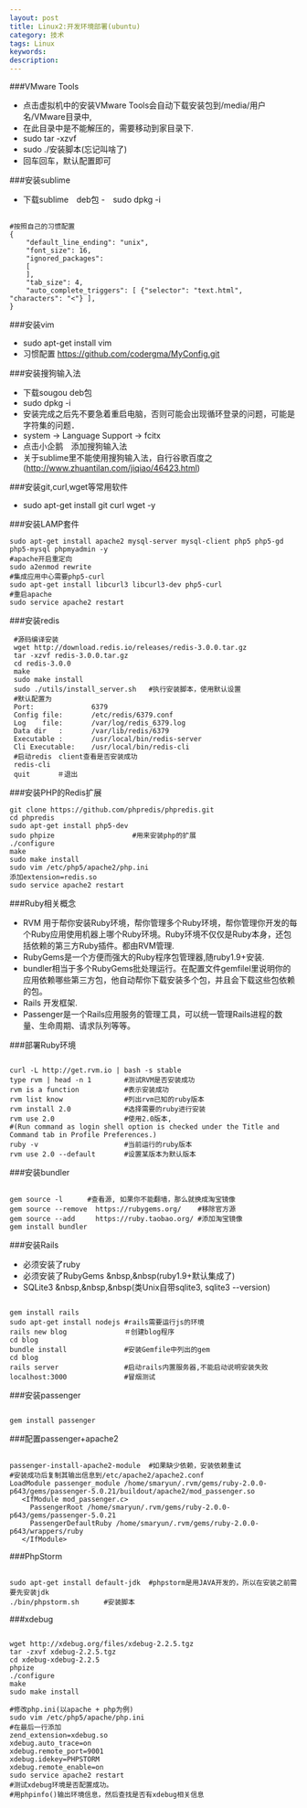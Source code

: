 ```yaml
---
layout: post
title: Linux2:开发环境部署(ubuntu)
category: 技术
tags: Linux
keywords: 
description:
---
```


###VMware Tools

- 点击虚拟机中的安装VMware Tools会自动下载安装包到/media/用户名/VMware目录中,
- 在此目录中是不能解压的，需要移动到家目录下.
- sudo tar -xzvf <filename>  
- sudo ./安装脚本(忘记叫啥了)
- 回车回车，默认配置即可

###安装sublime

- 下载sublime　deb包
-　sudo dpkg -i <filename>

```

#按照自己的习惯配置
{
	"default_line_ending": "unix",
	"font_size": 16,
	"ignored_packages":
	[
	],
	"tab_size": 4,
	"auto_complete_triggers": [ {"selector": "text.html", "characters": "<"} ],
}
```

###安装vim

- sudo apt-get install vim 
- 习惯配置 https://github.com/codergma/MyConfig.git

###安装搜狗输入法

- 下载sougou deb包
- sudo dpkg -i <filename>
- 安装完成之后先不要急着重启电脑，否则可能会出现循环登录的问题，可能是字符集的问题．
- system -> Language Support -> fcitx
- 点击小企鹅　添加搜狗输入法
- 关于sublime里不能使用搜狗输入法，自行谷歌百度之(http://www.zhuantilan.com/jiqiao/46423.html)

###安装git,curl,wget等常用软件
- sudo apt-get install git curl wget -y

###安装LAMP套件

```
sudo apt-get install apache2 mysql-server mysql-client php5 php5-gd php5-mysql phpmyadmin -y
#apache开启重定向
sudo a2enmod rewrite              
#集成应用中心需要php5-curl
sudo apt-get install libcurl3 libcurl3-dev php5-curl
#重启apache
sudo service apache2 restart
```

###安装redis

```
 #源码编译安装
 wget http://download.redis.io/releases/redis-3.0.0.tar.gz
 tar -xzvf redis-3.0.0.tar.gz
 cd redis-3.0.0
 make
 sudo make install
 sudo ./utils/install_server.sh   #执行安装脚本，使用默认设置
 #默认配置为
 Port:				6379
 Config file: 		/etc/redis/6379.conf
 Log    file:		/var/log/redis_6379.log
 Data dir   :       /var/lib/redis/6379
 Executable : 		/usr/local/bin/redis-server
 Cli Executable:    /usr/local/bin/redis-cli
 #启动redis　client查看是否安装成功
 redis-cli 
 quit     　＃退出
```

###安装PHP的Redis扩展

```
git clone https://github.com/phpredis/phpredis.git
cd phpredis
sudo apt-get install php5-dev
sudo phpize                   #用来安装php的扩展
./configure
make
sudo make install
sudo vim /etc/php5/apache2/php.ini
添加extension=redis.so
sudo service apache2 restart
```
###Ruby相关概念

- RVM 用于帮你安装Ruby环境，帮你管理多个Ruby环境，帮你管理你开发的每个Ruby应用使用机器上哪个Ruby环境。Ruby环境不仅仅是Ruby本身，还包括依赖的第三方Ruby插件。都由RVM管理.
- RubyGems是一个方便而强大的Ruby程序包管理器,随ruby1.9+安装.
- bundler相当于多个RubyGems批处理运行。在配置文件gemfilel里说明你的应用依赖哪些第三方包，他自动帮你下载安装多个包，并且会下载这些包依赖的包。
- Rails 开发框架.
- Passenger是一个Rails应用服务的管理工具，可以统一管理Rails进程的数量、生命周期、请求队列等等。

###部署Ruby环境

```

curl -L http://get.rvm.io | bash -s stable 
type rvm | head -n 1 		#测试RVM是否安装成功
rvm is a function			#表示安装成功
rvm list know				#列出rvm已知的ruby版本
rvm install 2.0				#选择需要的ruby进行安装
rvm use 2.0					#使用2.0版本,
#(Run command as login shell option is checked under the Title and Command tab in Profile Preferences.)
ruby -v 					#当前运行的ruby版本
rvm use 2.0 --default       #设置某版本为默认版本
```


###安装bundler

```

gem source -l      #查看源, 如果你不能翻墙，那么就换成淘宝镜像
gem source --remove  https://rubygems.org/    #移除官方源
gem source --add     https://ruby.taobao.org/ #添加淘宝镜像
gem install bundler
```

###安装Rails

- 必须安装了ruby        
- 必须安装了RubyGems  &nbsp,&nbsp(ruby1.9+默认集成了)
- SQLite3  &nbsp,&nbsp,&nbsp(类Unix自带sqlite3, sqlite3 --version)

```

gem install rails
sudo apt-get install nodejs #rails需要运行js的环境
rails new blog       		＃创建blog程序
cd blog 
bundle install       		#安装Gemfile中列出的gem
cd blog
rails server         		#启动rails内置服务器,不能启动说明安装失败
localhost:3000       		#冒烟测试
```

###安装passenger

```

gem install passenger
```

###配置passenger+apache2

```

passenger-install-apache2-module  #如果缺少依赖，安装依赖重试
#安装成功后复制其输出信息到/etc/apache2/apache2.conf
LoadModule passenger_module /home/smaryun/.rvm/gems/ruby-2.0.0-p643/gems/passenger-5.0.21/buildout/apache2/mod_passenger.so
   <IfModule mod_passenger.c>
     PassengerRoot /home/smaryun/.rvm/gems/ruby-2.0.0-p643/gems/passenger-5.0.21
     PassengerDefaultRuby /home/smaryun/.rvm/gems/ruby-2.0.0-p643/wrappers/ruby
   </IfModule>
```

###PhpStorm

```

sudo apt-get install default-jdk  #phpstorm是用JAVA开发的，所以在安装之前需要先安装jdk
./bin/phpstorm.sh      #安装脚本
```

###xdebug

```

wget http://xdebug.org/files/xdebug-2.2.5.tgz 
tar -zxvf xdebug-2.2.5.tgz 
cd xdebug-xdebug-2.2.5 
phpize
./configure
make 
sudo make install 

#修改php.ini(以apache + php为例) 
sudo vim /etc/php5/apache/php.ini 
#在最后一行添加 
zend_extension=xdebug.so 
xdebug.auto_trace=on 
xdebug.remote_port=9001 
xdebug.idekey=PHPSTORM 
xdebug.remote_enable=on
sudo service apache2 restart 
#测试xdebug环境是否配置成功。 
#用phpinfo()输出环境信息，然后查找是否有xdebug相关信息 
```

















